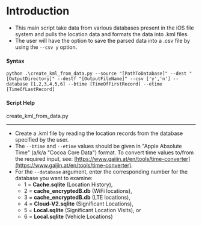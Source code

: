 # Introduction

- This main script take data from various databases present in the iOS file system and pulls the location data and formats the data into .kml files.
- The user will have the option to save the parsed data into a .csv file by using the `--csv y` option.

#### Syntax

`python .\create_kml_from_data.py --source "[PathToDatabase]" --dest "[OutputDirectory]" --destf "[OutputFileName]" --csv ['y','n'] --database [1,2,3,4,5,6] --btime [TimeOfFirstRecord] --etime [TimeOfLastRecord]`

#### Script Help

create_kml_from_data.py

---

- Create a .kml file by reading the location records from the database specified by the user.
- The `--btime` and `--etime` values should be given in "Apple Absolute Time" (a/k/a "Cocoa Core Data") format. To convert time values to/from the required input, see: [https://www.gaijin.at/en/tools/time-converter](https://www.gaijin.at/en/tools/time-converter).
- For the `--database` argument, enter the corresponding number for the database you want to examine:
  - 1 = **Cache.sqlite** (Location History),
  - 2 = **cache_encryptedB.db** (WiFi locations),
  - 3 = **cache_encryptedB.db** (LTE locations),
  - 4 = **Cloud-V2.sqlite** (Significant Locations),
  - 5 = **Local.sqlite** (Significant Location Visits), or
  - 6 = **Local.sqlite** (Vehicle Locations)
